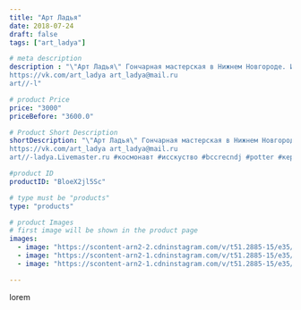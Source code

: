 ```yaml
---
title: "Арт Ладья"
date: 2018-07-24
draft: false
tags: ["art_ladya"]

# meta description
description : "\"Арт Ладья\" Гончарная мастерская в Нижнем Новгороде. Изготовление керамики и мастер//-классы по обучению. 
https://vk.com/art_ladya art_ladya@mail.ru 
art//-l"

# product Price
price: "3000"
priceBefore: "3600.0"

# Product Short Description
shortDescription: "\"Арт Ладья\" Гончарная мастерская в Нижнем Новгороде. Изготовление керамики и мастер//-классы по обучению. 
https://vk.com/art_ladya art_ladya@mail.ru 
art//-ladya.Livemaster.ru #космонавт #исскуство #bccrecndj #potter #керамикадляинтерьера #керамикаручнаяработа #гончарнаямастерская #керамиканазаказ #handmade #посудаизглины #керамика #гончарнаяпосуда #эксклюзивнаякерамика #dishes #decor #ceramicar #nntoday #claygoods #графин #earthenware #ceramic #design #догу #magic #ezoteric #ceramicart #японскаяфигурка #керамическаяфигурка #clay #авторскаякерамика"

#product ID
productID: "BloeX2jl5Sc"

# type must be "products"
type: "products"

# product Images
# first image will be shown in the product page
images:
  - image: "https://scontent-arn2-2.cdninstagram.com/v/t51.2885-15/e35/40637372_472676836584108_4234581060840587264_n.jpg?se=7&tp=1&_nc_ht=scontent-arn2-2.cdninstagram.com&_nc_cat=100&_nc_ohc=WHtHUxTbYDMAX8OmDNJ&ccb=7-4&oh=795bc2d95bf689f83a34588731ae3b10&oe=6084CEFB&_nc_sid=83d603&ig_cache_key=MTgzMDg0NTY3NTQ5NzQ3MTg3MQ%3D%3D.2-ccb7-4"
  - image: "https://scontent-arn2-1.cdninstagram.com/v/t51.2885-15/e35/40310734_235643957112625_2157345635940958208_n.jpg?se=7&tp=1&_nc_ht=scontent-arn2-1.cdninstagram.com&_nc_cat=101&_nc_ohc=MIPQ0r-3Da4AX-XqOjx&ccb=7-4&oh=ef8c2688203dafc45726b7ae2c002dbb&oe=6085D914&_nc_sid=83d603&ig_cache_key=MTgzMDg0NTY4ODU4MzYwODQ1MQ%3D%3D.2-ccb7-4"
  - image: "https://scontent-arn2-1.cdninstagram.com/v/t51.2885-15/e35/37173514_325887624653767_8415092147031638016_n.jpg?se=7&tp=1&_nc_ht=scontent-arn2-1.cdninstagram.com&_nc_cat=107&_nc_ohc=BnRrBx_5JdUAX-jVlAV&ccb=7-4&oh=787d7b2b8896ce2efdbd2cadee58b279&oe=6084536E&_nc_sid=83d603&ig_cache_key=MTgzMDg0NTY5ODI4OTIwMDMzOA%3D%3D.2-ccb7-4"

---
```

lorem
